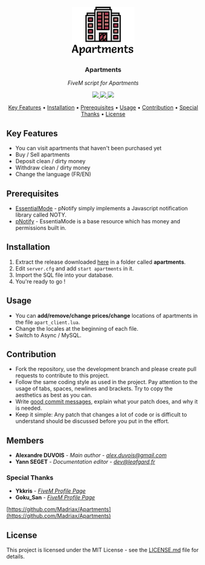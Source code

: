<p align="center"><img src="docs/Apartments.png" height="128" alt="Apartments"></p>
<h3 align="center">Apartments</h3>
<p align="center"><i>FiveM script for Apartments</i><p>

<p align="center">
  <a href="https://forthebadge.com">
      <img src="https://forthebadge.com/images/badges/made-with-crayons.svg">
  </a>
  <a href="https://github.com/Madriax/Apartments/issues">
      <img src="https://img.shields.io/github/issues/Madriax/Apartments.svg?style=for-the-badge">
  </a>
  <a href="https://github.com/Madriax/Apartments/stargazers">
      <img src="https://img.shields.io/github/stars/Madriax/Apartments.svg?style=for-the-badge">
  </a>
</p>

<p align="center">
  <a href="#key-features">Key Features</a> •
  <a href="#installation">Installation</a> •
  <a href="#prerequisites">Prerequisites</a> •
  <a href="#usage">Usage</a> •
  <a href="#contribution">Contribution</a> •
  <a href="#special-thanks">Special Thanks</a> •
  <a href="#license">License</a>
</p>

## Key Features

* You can visit apartments that haven't been purchased yet
* Buy / Sell apartments
* Deposit clean / dirty money
* Withdraw clean / dirty money
* Change the language (FR/EN)

## Prerequisites

* [EssentialMode](https://forum.fivem.net/t/release-essentialmode-base/3665) - pNotify simply implements a Javascript notification library called NOTY.
* [pNotify](https://forum.fivem.net/t/release-pnotify-in-game-js-notifications-using-noty/20659) - EssentiaMode is a base resource which has money and permissions built in.

## Installation

1. Extract the release downloaded [here](https://github.com/Madriax/Apartments/releases) in a folder called **apartments**.
2. Edit `server.cfg` and add `start apartments` in it.
3. Import the SQL file into your database.
4. You're ready to go !

## Usage

* You can **add/remove/change prices/change** locations of apartments in the file `apart_client.lua`.
* Change the locales at the beginning of each file.
* Switch to Async / MySQL.

## Contribution

* Fork the repository, use the development branch and please create pull requests to contribute to this project.
* Follow the same coding style as used in the project. Pay attention to the
  usage of tabs, spaces, newlines and brackets. Try to copy the aesthetics as
  best as you can.
* Write [good commit messages](http://tbaggery.com/2008/04/19/a-note-about-git-commit-messages.html),
  explain what your patch does, and why it is needed.
* Keep it simple: Any patch that changes a lot of code or is difficult to
  understand should be discussed before you put in the effort.

## Members

* **Alexandre DUVOIS** - *Main author* - *alex.duvois@gmail.com*
* **Yann SEGET** - *Documentation editor* - *dev@leafgard.fr*

### Special Thanks

* **Ykkris** - *[FiveM Profile Page](https://forum.fivem.net/u/ykkris)*
* **Goku_San** - *[FiveM Profile Page](https://forum.fivem.net/u/goku_san)*

[https://github.com/Madriax/Apartments](https://github.com/Madriax/Apartments)

## License

This project is licensed under the MIT License - see the [LICENSE.md](LICENSE.md) file for details.
